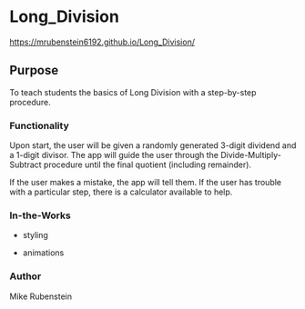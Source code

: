 # Long_Division

https://mrubenstein6192.github.io/Long_Division/

## Purpose

To teach students the basics of Long Division with a step-by-step procedure.

### Functionality

Upon start, the user will be given a randomly generated 3-digit dividend and a 1-digit divisor.  The app will guide the user through the Divide-Multiply-Subtract procedure until the final quotient (including remainder).

If the user makes a mistake, the app will tell them.  If the user has trouble with a particular step, there is a calculator available to help.  

### In-the-Works 

- styling

- animations

### Author

Mike Rubenstein
